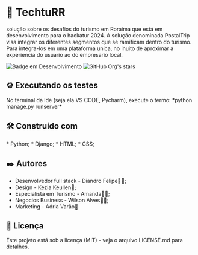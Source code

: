  <h1> 🚀 TechtuRR </h1>
solução sobre os desafios do turismo em Roraima que está em desenvolvimento para o hackatur 2024.
A solução denominada PostalTrip visa integrar os diferentes segmentos que se ramificam dentro do turismo. Para integra-los
em uma plataforma unica, no inuito de aproximar a experiencia do usuario ao do empresario local.






![Badge em Desenvolvimento](http://img.shields.io/static/v1?label=STATUS&message=EM%20DESENVOLVIMENTO&color=GREEN&style=for-the-badge)
![GitHub Org's stars](https://img.shields.io/github/stars/camilafernanda?style=social)



<h2> ⚙️ Executando os testes </h2>
No terminal da Ide (seja ela VS CODE, Pycharm), execute o termo:
*python manage.py runserver*

<h2> 🛠️ Construído com </h2>
* Python;
* Django;
* HTML;
* CSS;

 <h2> ✒️ Autores </h2>

* Desenvolvedor full stack - Diandro Felipe👨‍💻;
* Design - Kezia Keullen💅;
* Especialista em Turismo - Amanda🧘‍♀️;
* Negocios Business - Wilson Alves👨‍💼;
* Marketing - Adria Varão🤳
  

 <h2> 📄 Licença </h2>
Este projeto está sob a licença (MIT) - veja o arquivo LICENSE.md para detalhes.

